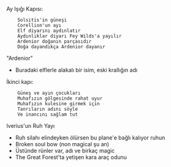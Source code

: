Ay Işığı Kapısı:
```
	Solsitis'in güneşi
	Corellion'un ayı
	Elf diyarını aydınlatır
	Aydınlıklar diyarı Fey Wilds'a yayılır
	Ardenior doğanın parçasıdır
	Doğa dayandıkça Ardenior dayanır
```
	
"Ardenior"
- Buradaki elflerle alakalı bir isim, eski krallığın adı

İkinci kapı:
```
	Güneş ve ayın çocukları
	Muhafızın gölgesinde rahat uyur
	Muhafızın kulesine girmek için
	Tanrıların adını söyle
	Ve inancını sağlam tut
```

Iverius'un Ruh Yayı
- Ruh silahı elindeyken ölürsen bu plane'e bağlı kalıyor ruhun
- Broken soul bow (non magical şu an)
- Üstünde rünler var, adı ve birkaç magic
- The Great Forest'ta yetişen kara araç odunu